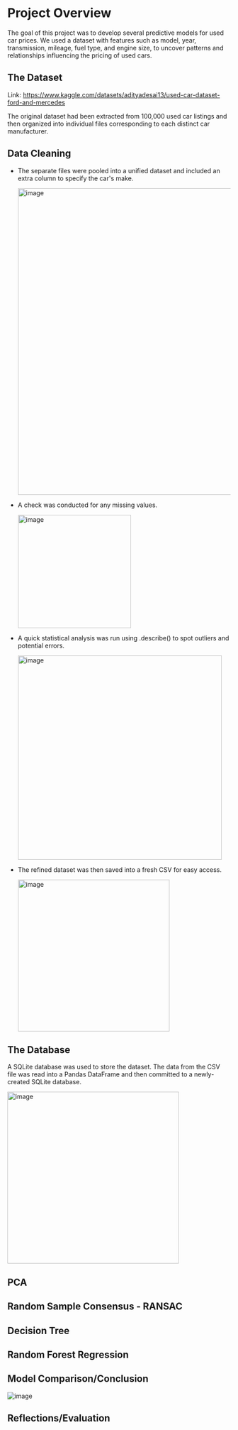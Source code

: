 # Project Overview

The goal of this project was to develop several predictive models for used car prices. We used a dataset with features such as model, year, transmission, mileage, fuel type, and engine size, to uncover patterns and relationships influencing the pricing of used cars.

## The Dataset 

Link: https://www.kaggle.com/datasets/adityadesai13/used-car-dataset-ford-and-mercedes 

The original dataset had been extracted from 100,000 used car listings and then organized into individual files corresponding to each distinct car manufacturer. 

## Data Cleaning

* The separate files were pooled into a unified dataset and included an extra column to specify the car's make.

  <img width="691" alt="image" src="https://github.com/DarrylHewitt/Project_4/assets/136898379/5ae2d2c5-1a2b-4bbf-bc1f-e204502a5a4a">

* A check was conducted for any missing values.

  <img width="255" alt="image" src="https://github.com/DarrylHewitt/Project_4/assets/136898379/e7ccd36b-e45e-4eb2-a5be-7c71927ffb3c">

* A quick statistical analysis was run using .describe() to spot outliers and potential errors.

  <img width="460" alt="image" src="https://github.com/DarrylHewitt/Project_4/assets/136898379/ffe4fb40-2129-448d-87fb-48536210455c">

* The refined dataset was then saved into a fresh CSV for easy access.

  <img width="342" alt="image" src="https://github.com/DarrylHewitt/Project_4/assets/136898379/eb6dcfd1-6b11-4497-931c-ef56cccd8515">

## The Database

A SQLite database was used to store the dataset. The data from the CSV file was read into a Pandas DataFrame and then committed to a newly-created SQLite database. 

<img width="387" alt="image" src="https://github.com/DarrylHewitt/Project_4/assets/136898379/80e95796-89f8-4ad4-8841-0b106e7aea4f">

## PCA

## Random Sample Consensus - RANSAC 

## Decision Tree

## Random Forest Regression

## Model Comparison/Conclusion 

![image](https://github.com/DarrylHewitt/Project_4/assets/136898379/5df0f0fa-ad80-408a-a0b3-1258fdcb0490)

## Reflections/Evaluation
